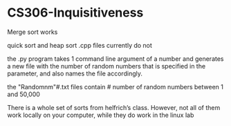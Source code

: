 # CS306-Inquisitiveness

Merge sort works

quick sort and heap sort .cpp files currently do not

the .py program takes 1 command line argument of a number and generates a new file with the number of random numbers that is specified in the parameter, and also names the file accordingly.

the "Randomnm"#.txt files contain # number of random numbers between 1 and 50,000


There is a whole set of sorts from helfrich’s class. However, not all of them work locally on your computer, while they do work in the linux lab